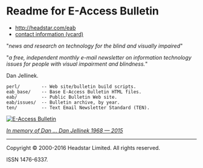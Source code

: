 # Readme for E-Access Bulletin

* <http://headstar.com/eab>
* [contact information (vcard)][vcard]

"_news and research on technology
for the blind and visually impaired_"

"_a free, independent monthly e-mail newsletter on information technology
issues for people with visual impairment and blindness._"

Dan Jellinek.


    perl/        -- Web site/bulletin build scripts.
    eab_base/    -- Base E-Access Bulletin HTML files.
    eab/         -- Public Bulletin Web site.
    eab/issues/  -- Bulletin archive, by year.
    ten/         -- Text Email Newsletter Standard (TEN).


[![E-Access Bulletin][eab-logo-1]][eab]


_[In memory of Dan … Dan Jellinek 1968 — 2015][tribute]_


---
Copyright © 2000-2016 Headstar Limited. All rights reserved.

ISSN 1476-6337.


[vcard]: http://suda.co.uk/projects/X2V/get-vcard.php?uri=http://headstar.com/eab/contact.html
    "Download a vCard (VCF file), via Suda.co.uk — 'Dan-Jellinek.vcf'"
[expired-domain]: http://e-accessibility.com "| 80.87.128.130"
[eab]: http://headstar.com/eab/ "e-access bulletin"
[eablive]: http://headstar.com/eablive/ "E-Access Bulletin Live"
[eab-logo-1]: http://www.headstar.com/images/EAB-logo-small-trans.png
[eab-logo-2]: http://www.vision2020uk.org.uk/wp-content/uploads/EAccessBulletinLive_logo.png
[tribute]: http://www.headstar.com/eablive/?p=1143
    "Asking the right questions: a tribute to Dan Jellinek. Published: March 31st, 2016"

[End]: //end
